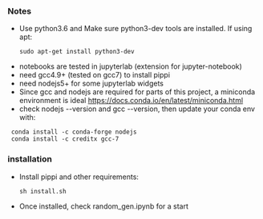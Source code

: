 
### Notes
- Use python3.6 and Make sure python3-dev tools are installed. If using apt:
    ~~~~
    sudo apt-get install python3-dev
   ~~~~~
- notebooks are tested in jupyterlab (extension for jupyter-notebook)
- need gcc4.9+ (tested on gcc7) to install pippi
- need nodejs5+ for some jupyterlab widgets
- Since gcc and nodejs are required for parts of this project, a miniconda environment is ideal https://docs.conda.io/en/latest/miniconda.html
- check nodejs --version and gcc --version, then update your conda env with:
 ~~~~
  conda install -c conda-forge nodejs
  conda install -c creditx gcc-7
 ~~~~   
### installation
- Install pippi and other requirements:
  ~~~~
  sh install.sh
  ~~~~
- Once installed, check random_gen.ipynb for a start
